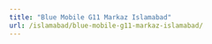 ```yaml
---
title: "Blue Mobile G11 Markaz Islamabad"
url: /islamabad/blue-mobile-g11-markaz-islamabad/
---
```


